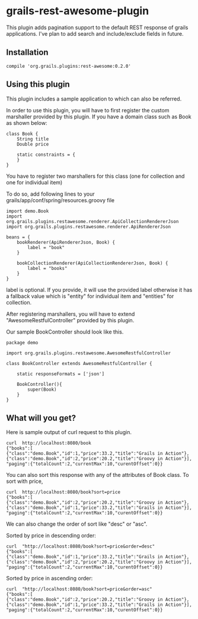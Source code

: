 # grails-rest-awesome-plugin
This plugin adds pagination support to the default REST response of grails applications.
I've plan to add search and include/exclude fields in future.

## Installation
```
compile 'org.grails.plugins:rest-awesome:0.2.0'
```

## Using this plugin
This plugin includes a sample application to which can also be referred.

In order to use this plugin, you will have to first register the custom marshaller provided by this plugin.
If you have a domain class such as Book as shown below:

```
class Book {
    String title
    Double price

    static constraints = {
    }
}
```
You have to register two marshallers for this class (one for collection and one for individual item)

To do so, add following lines to your grails/app/conf/spring/resources.groovy file

```
import demo.Book
import org.grails.plugins.restawesome.renderer.ApiCollectionRendererJson
import org.grails.plugins.restawesome.renderer.ApiRendererJson

beans = {
    bookRenderer(ApiRendererJson, Book) {
        label = "book"
    }

    bookCollectionRenderer(ApiCollectionRendererJson, Book) {
        label = "books"
    }
}

```
label is optional. If you provide, it will use the provided label otherwise it has a fallback value which
is "entity" for individual item and "entities" for collection.

After registering marshallers, you will have to extend "AwesomeRestfulController" provided by this plugin.

Our sample BookController should look like this.

```
package demo

import org.grails.plugins.restawesome.AwesomeRestfulController

class BookController extends AwesomeRestfulController {

    static responseFormats = ['json']

    BookController(){
        super(Book)
    }
}
```

## What will you get?
Here is sample output of curl request to this plugin.
```
curl  http://localhost:8080/book
{"books":[
{"class":"demo.Book","id":1,"price":33.2,"title":"Grails in Action"},
{"class":"demo.Book","id":2,"price":20.2,"title":"Groovy in Action"}],
"paging":{"totalCount":2,"currentMax":10,"curentOffset":0}}
```

You can also sort this response with any of the attributes of Book class. To sort with price,
```
curl  http://localhost:8080/book?sort=price
{"books":[
{"class":"demo.Book","id":2,"price":20.2,"title":"Groovy in Action"},
{"class":"demo.Book","id":1,"price":33.2,"title":"Grails in Action"}],
"paging":{"totalCount":2,"currentMax":10,"curentOffset":0}}
```

We can also change the order of sort like "desc" or "asc".

Sorted by price in descending order:
```
curl  "http://localhost:8080/book?sort=price&order=desc"
{"books":[
{"class":"demo.Book","id":1,"price":33.2,"title":"Grails in Action"},
{"class":"demo.Book","id":2,"price":20.2,"title":"Groovy in Action"}],
"paging":{"totalCount":2,"currentMax":10,"curentOffset":0}}
```

Sorted by price in ascending order:
```
curl  "http://localhost:8080/book?sort=price&order=asc"
{"books":[
{"class":"demo.Book","id":2,"price":20.2,"title":"Groovy in Action"},
{"class":"demo.Book","id":1,"price":33.2,"title":"Grails in Action"}],
"paging":{"totalCount":2,"currentMax":10,"curentOffset":0}}
```
